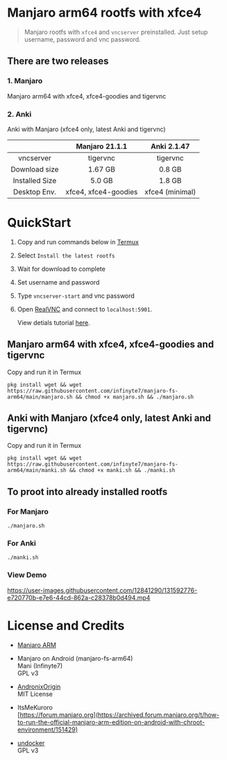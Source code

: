 # Manjaro arm64 rootfs with xfce4 

> Manjaro rootfs with `xfce4` and `vncserver` preinstalled. Just setup username, password and vnc password.

## There are two releases
### 1. Manjaro
Manjaro arm64 with xfce4, xfce4-goodies and tigervnc

### 2. Anki
Anki with Manjaro (xfce4 only, latest Anki and tigervnc)

|  | Manjaro 21.1.1  | Anki 2.1.47  |
| :---:   | :-: | :-: |
| vncserver | tigervnc | tigervnc |
| Download size | 1.67 GB | 0.8 GB|
| Installed Size | 5.0 GB | 1.8 GB |
| Desktop Env. | xfce4, xfce4-goodies | xfce4 (minimal) |

# QuickStart
1. Copy and run commands below in [Termux](https://f-droid.org/en/packages/com.termux)
2. Select `Install the latest rootfs`
3. Wait for download to complete
4. Set username and password
5. Type `vncserver-start` and vnc password
6. Open [RealVNC](https://play.google.com/store/apps/details?id=com.realvnc.viewer.android) and connect to `localhost:5901`.

    View detials tutorial [here](https://github.com/infinyte7/manjaro-fs-arm64/wiki).

## Manjaro arm64 with xfce4, xfce4-goodies and tigervnc
Copy and run it in Termux
```
pkg install wget && wget https://raw.githubusercontent.com/infinyte7/manjaro-fs-arm64/main/manjaro.sh && chmod +x manjaro.sh && ./manjaro.sh
```

## Anki with Manjaro (xfce4 only, latest Anki and tigervnc)
Copy and run it in Termux
```
pkg install wget && wget https://raw.githubusercontent.com/infinyte7/manjaro-fs-arm64/main/manki.sh && chmod +x manki.sh && ./manki.sh
```

## To proot into already installed rootfs
### For Manjaro
```
./manjaro.sh
```
### For Anki
```
./manki.sh
```

### View Demo
https://user-images.githubusercontent.com/12841290/131592776-e720770b-e7e6-44cd-862a-c28378b0d494.mp4

# License and Credits
- [Manjaro ARM](https://manjaro.org/)

- Manjaro on Android (manjaro-fs-arm64)<br>
    Mani (Infinyte7)<br>GPL v3

- [AndronixOrigin](https://github.com/AndronixApp/AndronixOrigin)<br>MIT License

- ItsMeKuroro<br>[https://forum.manjaro.org](https://archived.forum.manjaro.org/t/how-to-run-the-official-manjaro-arm-edition-on-android-with-chroot-environment/151429)

- [undocker](http://github.com/larsks/undocker)<br>
    GPL v3